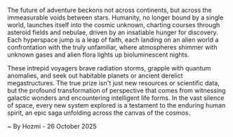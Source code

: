
The future of adventure beckons not across continents, but across the immeasurable voids between stars. Humanity, no longer bound by a single world, launches itself into the cosmic unknown, charting courses through asteroid fields and nebulae, driven by an insatiable hunger for discovery. Each hyperspace jump is a leap of faith, each landing on an alien world a confrontation with the truly unfamiliar, where atmospheres shimmer with unknown gases and alien flora lights up bioluminescent nights.

These intrepid voyagers brave radiation storms, grapple with quantum anomalies, and seek out habitable planets or ancient derelict megastructures. The true prize isn't just new resources or scientific data, but the profound transformation of perspective that comes from witnessing galactic wonders and encountering intelligent life forms. In the vast silence of space, every new system explored is a testament to the enduring human spirit, an epic saga unfolding across the canvas of the cosmos.

~ By Hozmi - 26 October 2025

